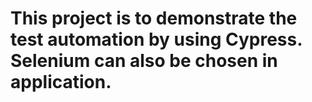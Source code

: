 
# This project is to demonstrate the test automation by using Cypress. Selenium can also be chosen in application.